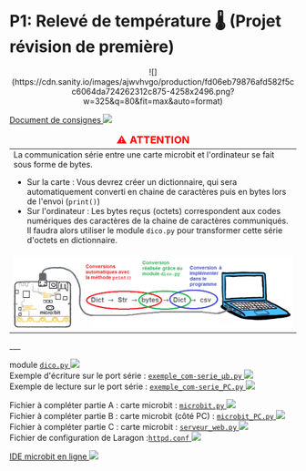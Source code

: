 # **P1: Relevé de température 🌡️ (Projet révision de première)**  
<center>![](https://cdn.sanity.io/images/ajwvhvgo/production/fd06eb79876afd582f5cc6064da724262312c875-4258x2496.png?w=325&q=80&fit=max&auto=format)
</center>

<a href="https://sasl56-my.sharepoint.com/:w:/g/personal/mickael_kerviche_sa-sl_fr/EfrxVkS2glxLiPjjZkL4xi4BGGOwQtYzkXi6ujiCNBub0A" target="_blank">Document de consignes
![](https://c1-word-view-15.cdn.office.net/wv/resources/1033/FavIcon_Word.ico)</a>


<table style="border: none;">
  <thead>
    <tr>
      <td align="center" style="color: red; font-weight: bold; font-size: 18px">
        ⚠️ ATTENTION
      </td>
    </tr>
  </thead>

  <tbody>
    <tr>
      <td>
      La communication série entre une carte microbit et l'ordinateur se fait sous forme de bytes.
        <ul>
          <li>Sur la carte : Vous devrez créer un dictionnaire, qui sera automatiquement converti en chaine de caractères puis en bytes lors de l'envoi (<code>print()</code>)</li>
          <li>Sur l'ordinateur : Les bytes reçus (octets) correspondent aux codes numériques des caractères de la chaine de caractères communiqués. Il faudra alors utiliser le module <code>dico.py</code> pour transformer cette série d'octets en dictionnaire.</li>
        </ul>
    </td>
    </tr>
    <tr>
      <td>
        <center><img src="Communication.png")>
        </center>
      </td>
    </tr>
  </tbody>
</table>
___

module <a href="https://sasl56-my.sharepoint.com/:u:/g/personal/mickael_kerviche_sa-sl_fr/EUrSx7x4WFpJlhjnSZGSjP8BAoZ-ke0WaLECIVa9faW-7w" target="_blank">`dico.py`
![](https://icons.iconarchive.com/icons/untergunter/leaf-mimes/32/text-x-python-icon.png)</a><br>
Exemple d'écriture sur le port série : <a href="https://sasl56-my.sharepoint.com/:u:/g/personal/mickael_kerviche_sa-sl_fr/EeEU5xTQ82BIgRs76XpQ7VEBtwN90OIwkt-MMshMSTOQxg" target="_blank">`exemple_com-serie_µb.py`
![](https://icons.iconarchive.com/icons/untergunter/leaf-mimes/32/text-x-python-icon.png)</a><br>
Exemple de lecture sur le port série : <a href="https://sasl56-my.sharepoint.com/:u:/g/personal/mickael_kerviche_sa-sl_fr/EWn37BtSWGNJvaH1BjiUnWYBlSV1JZ9YsuftKzIax-Azhw" target="_blank">`exemple_com-serie_PC.py`
![](https://icons.iconarchive.com/icons/untergunter/leaf-mimes/32/text-x-python-icon.png)</a>

Fichier à compléter partie A : carte microbit : <a href="https://sasl56-my.sharepoint.com/:u:/g/personal/mickael_kerviche_sa-sl_fr/ETtl03HKbztFjhhNPP-8EP8BttHEvRh3BUO3b7rHlmtoGQ?e=LWSVke" target="_blank">`microbit.py`
![](https://icons.iconarchive.com/icons/untergunter/leaf-mimes/32/text-x-python-icon.png)</a><br>
Fichier à compléter partie B : carte microbit (côté PC) : <a href="https://sasl56-my.sharepoint.com/:u:/g/personal/mickael_kerviche_sa-sl_fr/EVTmEcw_sjFFqpZSCROzE4ABfR8E788lIWEym9ohIvWHBQ?e=wO5koT" target="_blank">`microbit_PC.py`
![](https://icons.iconarchive.com/icons/untergunter/leaf-mimes/32/text-x-python-icon.png)</a><br>
Fichier à compléter partie C : carte microbit : <a href="https://sasl56-my.sharepoint.com/:u:/g/personal/mickael_kerviche_sa-sl_fr/EbyzsOLyKdxNlwH56P8AxnoB5zKje5i0s81MZHbHXhH5lA?e=Srn3rV" target="_blank">`serveur_web.py`
![](https://icons.iconarchive.com/icons/untergunter/leaf-mimes/32/text-x-python-icon.png)</a><br>
Fichier de configuration de Laragon :<a href="https://sasl56-my.sharepoint.com/:u:/g/personal/mickael_kerviche_sa-sl_fr/EXOgTC_H2BZGu-LHLHbZWJABz5HuZsmK_nmZVFXe6F6P7g?e=Tqi6c2" target="_blank">`httpd.conf`
![](https://icons.iconarchive.com/icons/icojam/blue-bits/32/document-settings-icon.png)</a><br>

<a href="https://python.microbit.org/v/2" target="_blank">IDE microbit en ligne
![](https://icons.iconarchive.com/icons/icons8/windows-8/24/Programming-External-Link-icon.png)</a><br>
